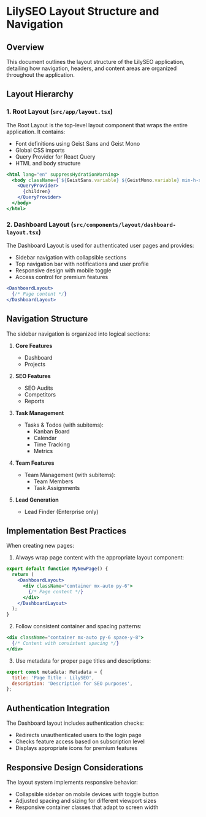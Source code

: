 # LilySEO Layout Structure and Navigation

## Overview

This document outlines the layout structure of the LilySEO application, detailing how navigation, headers, and content areas are organized throughout the application.

## Layout Hierarchy

### 1. Root Layout (`src/app/layout.tsx`)

The Root Layout is the top-level layout component that wraps the entire application. It contains:

- Font definitions using Geist Sans and Geist Mono
- Global CSS imports
- Query Provider for React Query
- HTML and body structure

```jsx
<html lang="en" suppressHydrationWarning>
  <body className={`${GeistSans.variable} ${GeistMono.variable} min-h-screen bg-background font-sans antialiased`}>
    <QueryProvider>
      {children}
    </QueryProvider>
  </body>
</html>
```

### 2. Dashboard Layout (`src/components/layout/dashboard-layout.tsx`)

The Dashboard Layout is used for authenticated user pages and provides:

- Sidebar navigation with collapsible sections
- Top navigation bar with notifications and user profile
- Responsive design with mobile toggle
- Access control for premium features

```jsx
<DashboardLayout>
  {/* Page content */}
</DashboardLayout>
```

## Navigation Structure

The sidebar navigation is organized into logical sections:

1. **Core Features**
   - Dashboard
   - Projects

2. **SEO Features**
   - SEO Audits
   - Competitors
   - Reports

3. **Task Management**
   - Tasks & Todos (with subitems):
     - Kanban Board
     - Calendar
     - Time Tracking
     - Metrics

4. **Team Features**
   - Team Management (with subitems):
     - Team Members
     - Task Assignments

5. **Lead Generation**
   - Lead Finder (Enterprise only)

## Implementation Best Practices

When creating new pages:

1. Always wrap page content with the appropriate layout component:

```jsx
export default function MyNewPage() {
  return (
    <DashboardLayout>
      <div className="container mx-auto py-6">
        {/* Page content */}
      </div>
    </DashboardLayout>
  );
}
```

2. Follow consistent container and spacing patterns:

```jsx
<div className="container mx-auto py-6 space-y-8">
  {/* Content with consistent spacing */}
</div>
```

3. Use metadata for proper page titles and descriptions:

```jsx
export const metadata: Metadata = {
  title: 'Page Title - LilySEO',
  description: 'Description for SEO purposes',
};
```

## Authentication Integration

The Dashboard layout includes authentication checks:

- Redirects unauthenticated users to the login page
- Checks feature access based on subscription level
- Displays appropriate icons for premium features

## Responsive Design Considerations

The layout system implements responsive behavior:

- Collapsible sidebar on mobile devices with toggle button
- Adjusted spacing and sizing for different viewport sizes
- Responsive container classes that adapt to screen width 